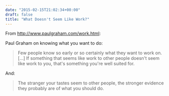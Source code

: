 ```yaml
---
date: "2015-02-15T21:02:34+00:00"
draft: false
title: "What Doesn't Seem Like Work?"
---
```

From http://www.paulgraham.com/work.html:

Paul Graham on knowing what you want to do:

>Few people know so early or so certainly what they want to work on. [...] If something that seems like work to other people doesn't seem like work to you, that's something you're well suited for.

And:

>The stranger your tastes seem to other people, the stronger evidence they probably are of what you should do.